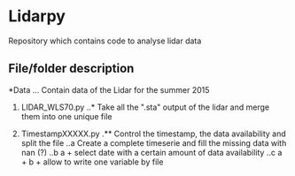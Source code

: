 # Lidarpy
Repository which contains code to analyse lidar data

## File/folder description
*Data
... Contain data of the Lidar for the summer 2015

1. LIDAR_WLS70.py
..* Take all the ".sta" output of the lidar and merge them into one unique file

2. TimestampXXXXX.py
.** Control the timestamp, the data availability and split the file
..a Create a complete timeserie and fill the missing data with nan (?)
..b a + select date with a certain amount of data availability
..c a + b + allow to write one variable by file
